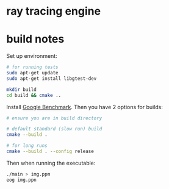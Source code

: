 # ray tracing engine


# build notes
Set up environment:
```sh
# for running tests
sudo apt-get update
sudo apt-get install libgtest-dev

mkdir build
cd build && cmake ..
```
Install [Google Benchmark](https://github.com/google/benchmark). 
Then you have 2 options for builds:
```sh
# ensure you are in build directory

# default standard (slow run) build
cmake --build .

# for long runs
cmake --build . --config release
```
Then when running the executable:
```sh
./main > img.ppm
eog img.ppn
```